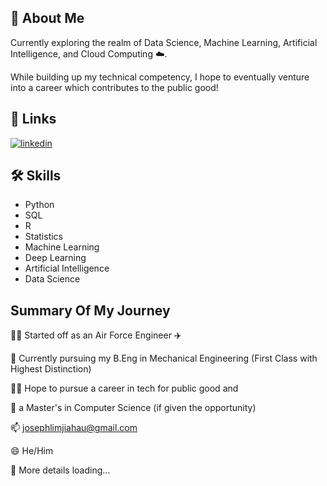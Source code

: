 
## 🚀 About Me

Currently exploring the realm of Data Science, Machine Learning, Artificial Intelligence, and Cloud Computing ☁️.

While building up my technical competency, I hope to eventually venture into a career which contributes to the public good!


## 🔗 Links
[![linkedin](https://img.shields.io/badge/linkedin-0A66C2?style=for-the-badge&logo=linkedin&logoColor=white)](https://www.linkedin.com/in/limjiahau/)



## 🛠 Skills
- Python 
- SQL
- R
- Statistics
- Machine Learning
- Deep Learning
- Artificial Intelligence
- Data Science

## Summary Of My Journey
👩‍💻 Started off as an Air Force Engineer ✈️

🧠 Currently pursuing my B.Eng in Mechanical Engineering (First Class with Highest Distinction)

👯‍♀️ Hope to pursue a career in tech for public good and 

🤔 a Master's in Computer Science (if given the opportunity)

📫 josephlimjiahau@gmail.com

😄 He/Him

💬 More details loading...
